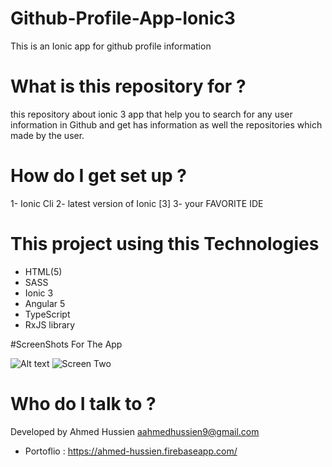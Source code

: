# Github-Profile-App-Ionic3
This is an Ionic app for github profile information

# What is this repository for ? 
this repository about ionic 3 app that help you to search for any user information in Github and get has information as well the repositories which made by the user.

# How do I get set up ? 
1- Ionic Cli 
2- latest version of Ionic [3]
3- your FAVORITE IDE 
# This project using this Technologies 
* HTML(5)
* SASS
* Ionic 3
* Angular 5
* TypeScript
* RxJS library

#ScreenShots For The App

![Alt text](https://image.ibb.co/mDKz37/Github_Profile_Screen1.png)
![Screen Two](https://image.ibb.co/eWtCqn/Github_Profile_Screen2.png)

# Who do I talk to ? 
Developed by Ahmed Hussien 
aahmedhussien9@gmail.com
* Portoflio : https://ahmed-hussien.firebaseapp.com/

